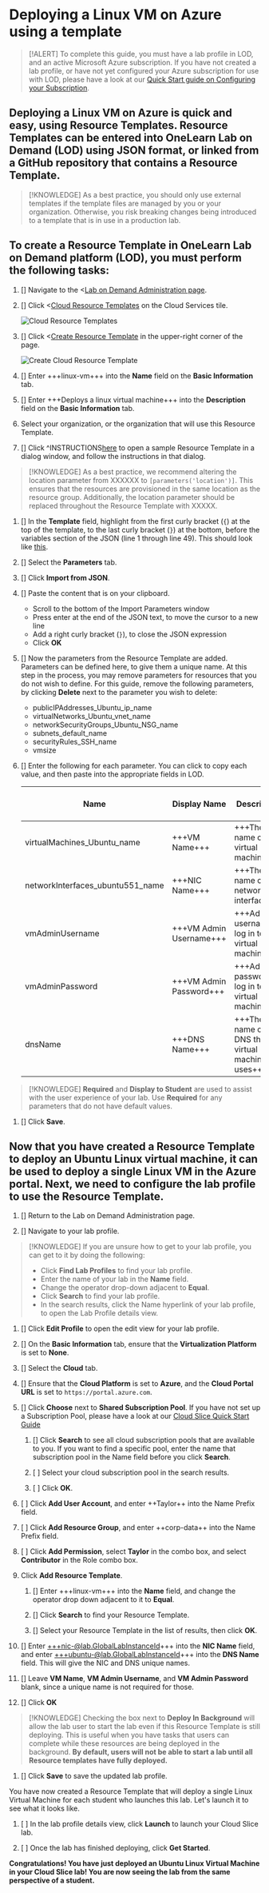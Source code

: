 # Deploying a Linux VM on Azure using a template

> [!ALERT] To complete this guide, you must have a lab profile in LOD, and an active Microsoft Azure subscription. If you have not created a lab profile, or have not yet configured your Azure subscription for use with LOD, please have a look at our [Quick Start guide on Configuring your Subscription](/lod/quick-starts/cloud-slice/configure-subscription.md).

## Deploying a Linux VM on Azure is quick and easy, using Resource Templates. Resource Templates can be entered into OneLearn Lab on Demand (LOD) using JSON format, or linked from a GitHub repository that contains a Resource Template. 

> [!KNOWLEDGE] As a best practice, you should only use external templates if the template files are managed by you or your organization. Otherwise, you risk breaking changes being introduced to a template that is in use in a production lab.

## To create a Resource Template in OneLearn Lab on Demand platform (LOD), you must perform the following tasks:

1. [] Navigate to the <[Lab on Demand Administration page](/Admin).

1. [] Click <[Cloud Resource Templates](/CloudTemplate) on the Cloud Services tile.

   ![Cloud Resource Templates](images/lod-open-cloud-resource-templates.png)

1. [] Click <[Create Resource Template](/CloudTemplate/Create) in the upper-right corner of the page.

   ![Create Cloud Resource Template](images/lod-create-cloud-resource-template.png)

1. [] Enter +++linux-vm+++ into the **Name** field on the **Basic Information** tab.

1. [] Enter +++Deploys a linux virtual machine+++ into the **Description** field on the **Basic Information** tab.

1. Select your organization, or the organization that will use this Resource Template.

1. [] Click ^INSTRUCTIONS[here](sample-resource-template.md) to open a sample Resource Template in a dialog window, and follow the instructions in that dialog.

> [!KNOWLEDGE] As a best practice, we recommend altering the location parameter from XXXXXX to  `[parameters('location')]`. This ensures that the resources are provisioned in the same location as the resource group. Additionally, the location parameter should be replaced throughout the Resource Template with XXXXX.

1. [] In the **Template** field, highlight from the first curly bracket (`{`) at the top of the template, to the last curly bracket (`}`) at the bottom, before the variables section of the JSON (line 1 through line 49). This should look like [this](parameters-example.md).

1. [] Select the **Parameters** tab.

1. [] Click **Import from JSON**.

1. [] Paste the content that is on your clipboard. 

    - Scroll to the bottom of the Import Parameters window
    - Press enter at the end of the JSON text, to move the cursor to a new line
    - Add a right curly bracket (`}`), to close the JSON expression
    - Click **OK**

1. [] Now the parameters from the Resource Template are added. Parameters can be defined here, to give them a unique name. At this step in the process, you may remove parameters for resources that you do not wish to define. For this guide, remove the following parameters, by clicking **Delete** next to the parameter you wish to delete:
    
    - publicIPAddresses_Ubuntu_ip_name
    - virtualNetworks_Ubuntu_vnet_name
    - networkSecurityGroups_Ubuntu_NSG_name
    - subnets_default_name
    - securityRules_SSH_name
    - vmsize

1. [] Enter the following for each parameter. You can click to copy each value, and then paste into the appropriate fields in LOD. 

    |Name|Display Name|Description|Required|Display To Student|
    |--|--|--|--|--|
    |virtualMachines_Ubuntu_name|+++VM Name+++|+++The name of the virtual machine+++|No|Yes|
    |networkInterfaces_ubuntu551_name|+++NIC Name+++|+++The name of the network interface+++|Yes|No|
    |vmAdminUsername|+++VM Admin Username+++|+++Admin username to log in to the virtual machine+++|No|Yes|
    |vmAdminPassword|+++VM Admin Password+++|+++Admin password to log in to the virtual machine+++|No|Yes|
    |dnsName|+++DNS Name+++|+++The name of the DNS that the virtual machine uses+++|Yes|Yes|

> [!KNOWLEDGE] **Required** and **Display to Student** are used to assist with the user experience of your lab. Use **Required** for any parameters that do not have default values.

1. [] Click **Save**.

## Now that you have created a Resource Template to deploy an Ubuntu Linux virtual machine, it can be used to deploy a single Linux VM in the Azure portal. Next, we need to configure the lab profile to use the Resource Template. 

1. [] Return to the Lab on Demand Administration page. 

1. [] Navigate to your lab profile. 

> [!KNOWLEDGE] If you are unsure how to get to your lab profile, you can get to it by doing the following:
> - Click **Find Lab Profiles** to find your lab profile. 
> - Enter the name of your lab in the **Name** field.
> - Change the operator drop-down adjacent to **Equal**.
> - Click **Search** to find your lab profile. 
> - In the search results, click the Name hyperlink of your lab profile, to open the Lab Profile details view.

1. [] Click **Edit Profile** to open the edit view for your lab profile. 

1. [] On the **Basic Information** tab, ensure that the **Virtualization Platform** is set to **None**.

1. [] Select the **Cloud** tab. 

1. [] Ensure that the **Cloud Platform** is set to **Azure**, and the **Cloud Portal URL** is set to ```https://portal.azure.com```.

1. [] Click **Choose** next to **Shared Subscription Pool**. If you have not set up a Subscription Pool, please have a look at our [Cloud Slice Quick Start Guide](/lod/quick-starts/cloud-slice/add-subscription-into-lod.md)

    1. [] Click **Search** to see all cloud subscription pools that are available to you. If you want to find a specific pool, enter the name that subscription pool in the Name field before you click **Search**.

    1. [ ] Select your cloud subscription pool in the search results.
    
    1. [ ] Click **OK**.

1. [ ] Click **Add User Account**, and enter ++Taylor++ into the Name Prefix field.

1. [ ] Click **Add Resource Group**, and enter ++corp-data++ into the Name Prefix field.

1. [ ] Click **Add Permission**, select **Taylor** in the combo box, and select **Contributor** in the Role combo box.

1. Click **Add Resource Template**.

    1. [] Enter +++linux-vm+++ into the **Name** field, and change the operator drop down adjacent to it to **Equal**. 

    1. [] Click **Search** to find your Resource Template.

    1. [] Select your Resource Template in the list of results, then click **OK**.

1. [] Enter +++nic-@lab.GlobalLabInstanceId+++ into the **NIC Name** field, and enter +++ubuntu-@lab.GlobalLabInstanceId+++ into the **DNS Name** field. This will give the NIC and DNS unique names. 

1. [] Leave **VM Name**, **VM Admin Username**, and **VM Admin Password** blank, since a unique name is not required for those.

1. [] Click **OK**

> [!KNOWLEDGE] Checking the box next to **Deploy In Background** will allow the lab user to start the lab even if this Resource Template is still deploying. This is  useful when you have tasks that users can complete while these resources are being deployed in the background. **By default, users will not be able to start a lab until all Resource templates have fully deployed.**

1. [] Click **Save** to save the updated lab profile. 

You have now created a Resource Template that will deploy a single Linux Virtual Machine for each student who launches this lab. Let's launch it to see what it looks like.

1. [ ] In the lab profile details view, click **Launch** to launch your Cloud Slice lab.

1. [ ] Once the lab has finished deploying, click **Get Started**.

**Congratulations! You have just deployed an Ubuntu Linux Virtual Machine in your Cloud Slice lab! You are now seeing the lab from the same perspective of a student.**

